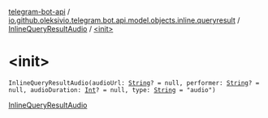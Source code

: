 [telegram-bot-api](../../index.md) / [io.github.oleksivio.telegram.bot.api.model.objects.inline.queryresult](../index.md) / [InlineQueryResultAudio](index.md) / [&lt;init&gt;](./-init-.md)

# &lt;init&gt;

`InlineQueryResultAudio(audioUrl: `[`String`](https://kotlinlang.org/api/latest/jvm/stdlib/kotlin/-string/index.html)`? = null, performer: `[`String`](https://kotlinlang.org/api/latest/jvm/stdlib/kotlin/-string/index.html)`? = null, audioDuration: `[`Int`](https://kotlinlang.org/api/latest/jvm/stdlib/kotlin/-int/index.html)`? = null, type: `[`String`](https://kotlinlang.org/api/latest/jvm/stdlib/kotlin/-string/index.html)` = "audio")`

[InlineQueryResultAudio](https://core.telegram.org/bots/api/#inlinequeryresultaudio)

